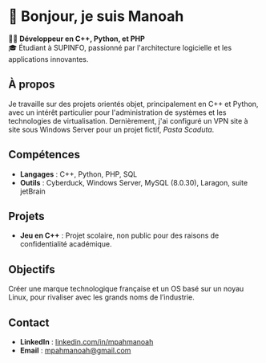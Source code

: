 # 👋 Bonjour, je suis Manoah

👨‍💻 **Développeur en C++, Python, et PHP**  
🎓 Étudiant à SUPINFO, passionné par l'architecture logicielle et les applications innovantes.

## À propos

Je travaille sur des projets orientés objet, principalement en C++ et Python, avec un intérêt particulier pour l'administration de systèmes et les technologies de virtualisation. Dernièrement, j'ai configuré un VPN site à site sous Windows Server pour un projet fictif, *Pasta Scaduta*.


## Compétences

- **Langages** : C++, Python, PHP, SQL
- **Outils** : Cyberduck, Windows Server, MySQL (8.0.30), Laragon, suite jetBrain

## Projets

- **Jeu en C++** : Projet scolaire, non public pour des raisons de confidentialité académique.

## Objectifs

Créer une marque technologique française et un OS basé sur un noyau Linux, pour rivaliser avec les grands noms de l’industrie.

## Contact

- **LinkedIn** : [linkedin.com/in/mpahmanoah](https://www.linkedin.com/in/mpahmanoah)
- **Email** : mpahmanoah@gmail.com
